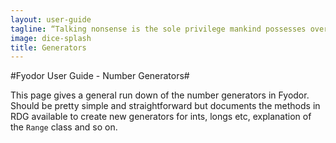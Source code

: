 ```yaml
---
layout: user-guide
tagline: “Talking nonsense is the sole privilege mankind possesses over the other organisms. It's by talking nonsense that one gets to the truth! I talk nonsense, therefore I'm human”
image: dice-splash
title: Generators
---
```


#Fyodor User Guide - Number Generators#

This page gives a general run down of the number generators in Fyodor.  Should be pretty simple
and straightforward but documents the methods in RDG available to create new generators for 
ints, longs etc, explanation of the `Range` class and so on.
